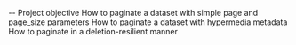-- Project objective
How to paginate a dataset with simple page and page_size parameters
How to paginate a dataset with hypermedia metadata
How to paginate in a deletion-resilient manner